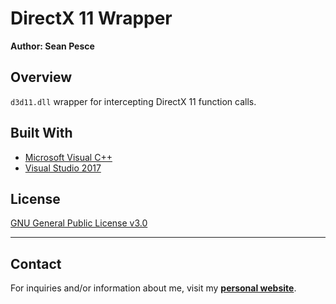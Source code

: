 # DirectX 11 Wrapper  
**Author: Sean Pesce**  


## Overview  
`d3d11.dll` wrapper for intercepting DirectX 11 function calls.  


## Built With  
 * [Microsoft Visual C++](https://support.microsoft.com/en-us/help/2977003/the-latest-supported-visual-c-downloads)  
 * [Visual Studio 2017](https://www.visualstudio.com/)  


## License  
[GNU General Public License v3.0](LICENSE)  


---------------------------------------------

## Contact  
For inquiries and/or information about me, visit my **[personal website](https://SeanPesce.github.io)**.  
